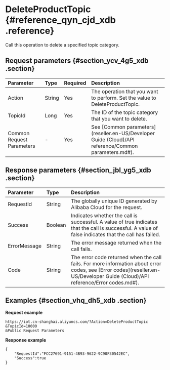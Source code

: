 # DeleteProductTopic {#reference_qyn_cjd_xdb .reference}

Call this operation to delete a specified topic category.

## Request parameters {#section_ycv_4g5_xdb .section}

|Parameter|Type|Required|Description|
|:--------|:---|:-------|:----------|
|Action|String|Yes|The operation that you want to perform. Set the value to DeleteProductTopic.|
|TopicId|Long|Yes|The ID of the topic category that you want to delete.|
|Common Request Parameters|-|Yes|See [Common parameters](reseller.en-US/Developer Guide (Cloud)/API reference/Common parameters.md#).|

## Response parameters {#section_jbl_yg5_xdb .section}

|Parameter|Type|Description|
|:--------|:---|:----------|
|RequestId|String|The globally unique ID generated by Alibaba Cloud for the request.|
|Success|Boolean|Indicates whether the call is successful. A value of true indicates that the call is successful. A value of false indicates that the call has failed.|
|ErrorMessage|String|The error message returned when the call fails.|
|Code|String|The error code returned when the call fails. For more information about error codes, see [Error codes](reseller.en-US/Developer Guide (Cloud)/API reference/Error codes.md#).|

## Examples {#section_vhq_dh5_xdb .section}

**Request example**

```
https://iot.cn-shanghai.aliyuncs.com/?Action=DeleteProductTopic
&TopicId=10000
&Public Request Parameters
```

**Response example**

```
{
    "RequestId":"FCC27691-9151-4B93-9622-9C90F30542EC",
    "Success":true
}
```

